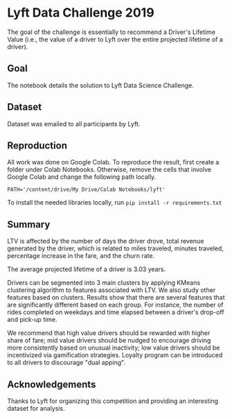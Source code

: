 # Lyft Data Challenge 2019
The goal of the challenge is essentially to recommend a Driver's Lifetime Value (i.e., the value of a driver to Lyft over the entire projected lifetime of a driver).

## Goal
The notebook details the solution to Lyft Data Science Challenge.

## Dataset
Dataset was emailed to all participants by Lyft.

## Reproduction
All work was done on Google Colab. To reproduce the result, first create a folder under Colab Notebooks. Otherwise, remove the cells that involve Google Colab and change the following path locally.
```
PATH='/content/drive/My Drive/Colab Notebooks/lyft'
```
To install the needed libraries locally, run `pip install -r requirements.txt`

## Summary
LTV is affected by the number of days the driver drove, total revenue generated by the driver,
which is related to miles traveled, minutes traveled, percentage increase in the fare, and the churn rate.

The average projected lifetime of a driver is 3.03 years.

Drivers can be segmented into 3 main clusters by applying KMeans clustering algorithm to features
associated with LTV. We also study other features based on clusters. Results show that there are
several features that are significantly different based on each group. For instance, the number of
rides completed on weekdays and time elapsed between a driver's drop-off and pick-up time.

We recommend that high value drivers should be rewarded with higher share of fare; mid value
drivers should be nudged to encourage driving more consistently based on unusual inactivity; low
value drivers should be incentivized via gamification strategies. Loyalty program can be introduced to all drivers to discourage "dual apping".

## Acknowledgements
Thanks to Lyft for organizing this competition and providing an interesting dataset for analysis.
